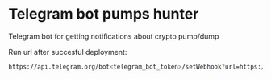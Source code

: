 # Telegram bot pumps hunter
Telegram bot for getting notifications about crypto pump/dump

Run url after succesful deployment:
```bash
https://api.telegram.org/bot<telegram_bot_token>/setWebhook?url=https://<your-deployment.vercel>.app/api/bot
```

